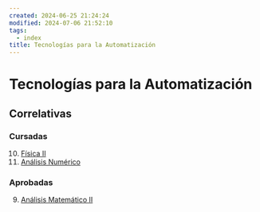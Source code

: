 ```yaml
---
created: 2024-06-25 21:24:24
modified: 2024-07-06 21:52:10
tags:
  - index
title: Tecnologías para la Automatización
---
```


# Tecnologías para la Automatización

## Correlativas

### Cursadas

10. [Física II](Física%20II.md)
22. [Análisis Numérico](Análisis%20numérico.md)

### Aprobadas

9. [Análisis Matemático II](Análisis%20Matemático%20II.md)
